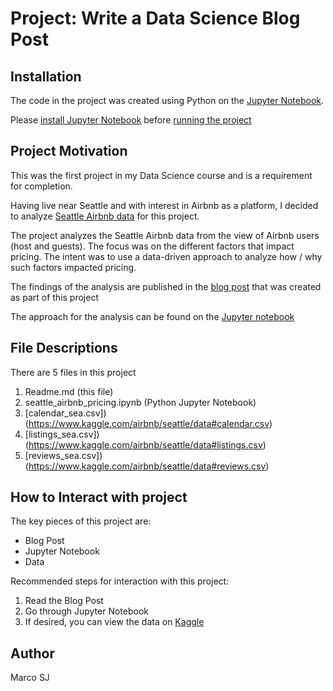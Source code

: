 # Project: Write a Data Science Blog Post

## Installation
The code in the project was created using Python on the [Jupyter Notebook](https://jupyter-notebook-beginner-guide.readthedocs.io/en/latest/what_is_jupyter.html).

Please [install Jupyter Notebook](https://jupyter-notebook-beginner-guide.readthedocs.io/en/latest/install.html) before [running the project](https://jupyter-notebook-beginner-guide.readthedocs.io/en/latest/execute.html)


## Project Motivation
This was the first project in my Data Science course and is a requirement for completion.

Having live near Seattle and with interest in Airbnb as a platform, I decided to analyze [Seattle Airbnb data](https://www.kaggle.com/airbnb/seattle/data) for this project. 

The project analyzes the Seattle Airbnb data from the view of Airbnb users (host and guests). The focus was on the different factors that impact pricing. The intent was to use a data-driven approach to analyze how / why such factors impacted pricing.

The findings of the analysis are published in the [blog post](https://medium.com/@student.msj.5/pricing-your-airbnb-listing-3-things-to-consider-72801e4e458c) that was created as part of this project

The approach for the analysis can be found on the [Jupyter notebook](https://github.com/marq-oh/dsnd-p1/blob/master/seattle_airbnb_pricing.ipynb)


## File Descriptions
There are 5 files in this project
1. Readme.md (this file)
2. seattle_airbnb_pricing.ipynb (Python Jupyter Notebook)
3. [calendar_sea.csv])(https://www.kaggle.com/airbnb/seattle/data#calendar.csv)
4. [listings_sea.csv])(https://www.kaggle.com/airbnb/seattle/data#listings.csv)
5. [reviews_sea.csv])(https://www.kaggle.com/airbnb/seattle/data#reviews.csv)

## How to Interact with project
The key pieces of this project are:
* Blog Post
* Jupyter Notebook
* Data

Recommended steps for interaction with this project:
1. Read the Blog Post
2. Go through Jupyter Notebook
3. If desired, you can view the data on [Kaggle](https://www.kaggle.com/airbnb/seattle/data)

## Author

Marco SJ
